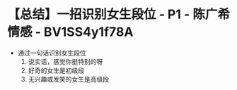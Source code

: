 # 【总结】一招识别女生段位 - P1 - 陈广希情感 - BV1SS4y1f78A

-   通过一句话识别女生段位
    1.  说实话，感觉你挺特别的呀
    2.  好奇的女生是初级段
    3.  无兴趣或发笑的女生是高级段